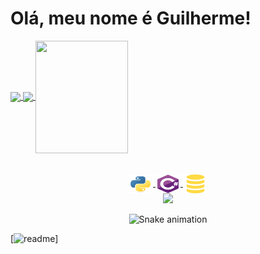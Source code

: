 <h1> Olá, meu nome é Guilherme! </h1>

<div>
  <a href="https://github.com/Guilherme-Henrique-Leite">
  <img height="180em"   align="center" src="https://github-readme-stats.vercel.app/api?username=Guilherme-Henrique-Leite&show_icons=true&theme=react&include_all_commits=true&count_private=true"/>
  <img height="180em"  align="center" src="https://github-readme-stats.vercel.app/api/top-langs/?username=Guilherme-Henrique-Leite&layout=compact&langs_count=7&theme=react" />

  <img align="center" width="148" height="180" src="https://media1.tenor.com/images/68e8337fb4eb7e40645d832c64762a8b/tenor.gif?itemid=19443613">
</div>
 <br>
<div  align="center"> 
  <div style="display: inline_block"><br>
   <img align="center" alt="Python" height="30" width="40" src="https://raw.githubusercontent.com/devicons/devicon/master/icons/python/python-original.svg">
  <img align="center" alt="Csharp" height="30" width="40" src="https://raw.githubusercontent.com/devicons/devicon/master/icons/csharp/csharp-original.svg">
  <img align="center" alt="java" height="30" width="40" <img align="center" alt="SQL" height="30" width="40" src="https://raw.githubusercontent.com/devicons/devicon/master/icons/sql/sql-original.svg">

    
</div>
  <a href="(https://www.linkedin.com/in/guilhermehlalbuquerque/)" target="_blank"><img src="https://img.shields.io/badge/-LinkedIn-%230077B5?style=for-the-badge&logo=linkedin&logoColor=white" target="_blank"></a> 
 
  ![Snake animation](https://github.com/Guilherme-Henrique-Leite/Guilherme-Henrique-Leite/blob/output/github-contribution-grid-snake.svg)
 
</div>
 
[![readme](https://github-readme-stats.vercel.app/api/pin/?username=Guilherme-Henrique-Leite&repo=Guilherme-Henrique-Leite&theme=react)]
